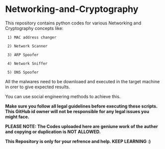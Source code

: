 # Networking-and-Cryptography
This repository contains python codes for various Networking and Cryptography concepts like:

     1) MAC address changer

     2) Network Scanner 
     
     3) ARP Spoofer
     
     4) Network Sniffer
     
     5) DNS Spoofer

All the malwares need to be downloaed and executed in the target machine in orer to give expected results. 

You can use social engineering methods to achieve this. 

**Make sure you follow all legal guidelines before executing these scripts. This GitHub id owner will not be responsible for any legal issues you might face.**


**PLEASE NOTE: The Codes uploaded here are geniune work of the auther and copying or duplication is NOT ALLOWED.**

**This Repository is only for your refrence and help. KEEP LEARNING :)**
